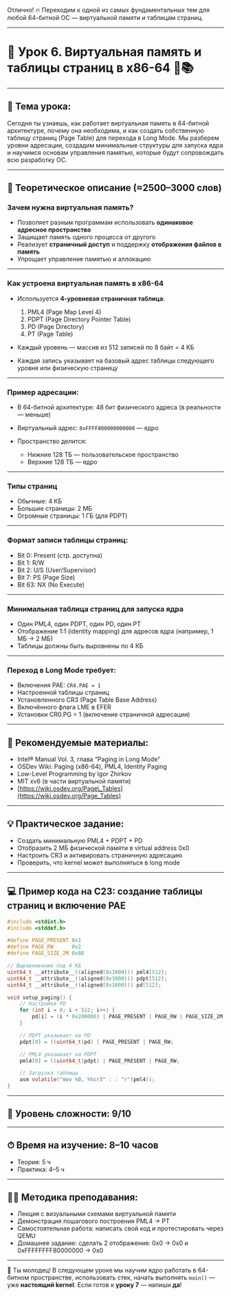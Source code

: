Отлично! 🔥 Переходим к одной из самых фундаментальных тем для любой 64-битной ОС — виртуальной памяти и таблицам страниц.

---

# 🔹 Урок 6. Виртуальная память и таблицы страниц в x86-64 🧠📚

---

## 🧩 Тема урока:

Сегодня ты узнаешь, как работает виртуальная память в 64-битной архитектуре, почему она необходима, и как создать собственную таблицу страниц (Page Table) для перехода в Long Mode. Мы разберем уровни адресации, создадим минимальные структуры для запуска ядра и научимся основам управления памятью, которые будут сопровождать всю разработку ОС.

---

## 🧠 Теоретическое описание (≈2500–3000 слов)

### Зачем нужна виртуальная память?

* Позволяет разным программам использовать **одинаковое адресное пространство**
* Защищает память одного процесса от другого
* Реализует **страничный доступ** и поддержку **отображения файлов в память**
* Упрощает управление памятью и аллокацию

---

### Как устроена виртуальная память в x86-64

* Используется **4-уровневая страничная таблица**:

  1. PML4 (Page Map Level 4)
  2. PDPT (Page Directory Pointer Table)
  3. PD (Page Directory)
  4. PT (Page Table)
* Каждый уровень — массив из 512 записей по 8 байт = 4 КБ
* Каждая запись указывает на базовый адрес таблицы следующего уровня или физическую страницу

---

### Пример адресации:

* В 64-битной архитектуре: 48 бит физического адреса (в реальности — меньше)
* Виртуальный адрес: `0xFFFF800000000000` — ядро
* Пространство делится:

  * Нижние 128 ТБ — пользовательское пространство
  * Верхние 128 ТБ — ядро

---

### Типы страниц

* Обычные: 4 КБ
* Большие страницы: 2 МБ
* Огромные страницы: 1 ГБ (для PDPT)

---

### Формат записи таблицы страниц:

* Bit 0: Present (стр. доступна)
* Bit 1: R/W
* Bit 2: U/S (User/Supervisor)
* Bit 7: PS (Page Size)
* Bit 63: NX (No Execute)

---

### Минимальная таблица страниц для запуска ядра

* Один PML4, один PDPT, один PD, один PT
* Отображение 1:1 (identity mapping) для адресов ядра (например, 1 МБ → 2 МБ)
* Таблицы должны быть выровнены по 4 КБ

---

### Переход в Long Mode требует:

* Включения PAE: `CR4.PAE = 1`
* Настроенной таблицы страниц
* Установленного CR3 (Page Table Base Address)
* Включённого флага LME в EFER
* Установки CR0.PG = 1 (включение страничной адресации)

---

## 📘 Рекомендуемые материалы:

* Intel® Manual Vol. 3, глава “Paging in Long Mode”
* OSDev Wiki: Paging (x86-64), PML4, Identity Paging
* Low-Level Programming by Igor Zhirkov
* MIT xv6 (в части виртуальной памяти)
* [https://wiki.osdev.org/Page\_Tables](https://wiki.osdev.org/Page_Tables)

---

## 💡 Практическое задание:

* Создать минимальную PML4 + PDPT + PD
* Отобразить 2 МБ физической памяти в virtual address 0x0
* Настроить CR3 и активировать страничную адресацию
* Проверить, что kernel может выполняться в long mode

---

## 💻 Пример кода на C23: создание таблицы страниц и включение PAE

```c
#include <stdint.h>
#include <stddef.h>

#define PAGE_PRESENT 0x1
#define PAGE_RW      0x2
#define PAGE_SIZE_2M 0x80

// Выравнивание под 4 КБ
uint64_t __attribute__((aligned(0x1000))) pml4[512];
uint64_t __attribute__((aligned(0x1000))) pdpt[512];
uint64_t __attribute__((aligned(0x1000))) pd[512];

void setup_paging() {
    // Настройка PD
    for (int i = 0; i < 512; i++) {
        pd[i] = (i * 0x200000) | PAGE_PRESENT | PAGE_RW | PAGE_SIZE_2M;
    }

    // PDPT указывает на PD
    pdpt[0] = ((uint64_t)pd) | PAGE_PRESENT | PAGE_RW;

    // PML4 указывает на PDPT
    pml4[0] = ((uint64_t)pdpt) | PAGE_PRESENT | PAGE_RW;

    // Загрузка таблицы
    asm volatile("mov %0, %%cr3" : : "r"(pml4));
}
```

---

## 🧠 Уровень сложности: 9/10

---

## ⏱ Время на изучение: 8–10 часов

* Теория: 5 ч
* Практика: 4–5 ч

---

## 🧑‍🏫 Методика преподавания:

* Лекция с визуальными схемами виртуальной памяти
* Демонстрация пошагового построения PML4 → PT
* Самостоятельная работа: написать свой код и протестировать через QEMU
* Домашнее задание: сделать 2 отображения: 0x0 → 0x0 и 0xFFFFFFFF80000000 → 0x0

---

🎯 Ты молодец! В следующем уроке мы научим ядро работать в 64-битном пространстве, использовать стек, начать выполнять `main()` — уже **настоящий kernel**.
Если готов к **уроку 7** — напиши **да**!
